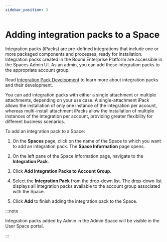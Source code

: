 ```yaml
---
sidebar_position: 3
---
```


# Adding integration packs to a Space

Integration packs (iPacks) are pre-defined integrations that include one or more packaged components and processes, ready for installation. Integration packs created in the Boomi Enterprise Platform are accessible in the Spaces Admin UI. As an admin, you can add these integration packs to the appropriate account group. 

Read [Integration Pack Development](/docs/Atomsphere/Integration/Integration%20packs/c-atm-Integration_pack_development_1dbd79c2-3cca-4456-aab8-3f8dc37b191a.md) to learn more about integration packs and their development.

You can add integration packs with either a single attachment or multiple attachments, depending on your use case. A single-attachment iPack allows the installation of only one instance of the integration per account, whereas multi-install attachment iPacks allow the installation of multiple instances of the integration per account, providing greater flexibility for different business scenarios.


To add an integration pack to a Space:

1. On the **Spaces** page, click on the name of the Space to which you want to add an integration pack. The **Space Information** page opens.
2. On the left pane of the Space Information page, navigate to the **Integration Pack**.
3. Click **Add Integration Packs to Account Group**.
4. Select the **Integration Pack** from the drop-down list.
The drop-down list displays all integration packs available to the account group associated with the Space.

5. Click **Add** to finish adding the integration pack to the Space.

:::note

 Integration packs added by Admin in the Admin Space will be visible in the User Space portal.

:::

